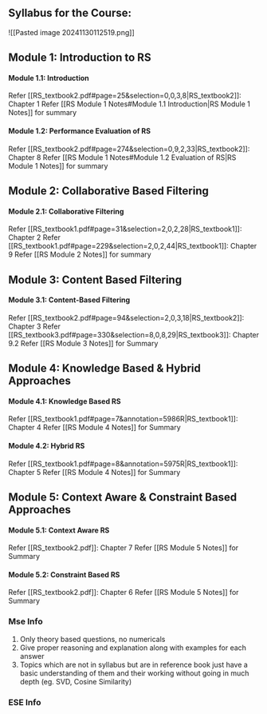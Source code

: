 ## Syllabus for the Course:
![[Pasted image 20241130112519.png]]

## Module 1: Introduction to RS
#### Module 1.1: Introduction
Refer [[RS_textbook2.pdf#page=25&selection=0,0,3,8|RS_textbook2]]: Chapter 1
Refer [[RS Module 1 Notes#Module 1.1 Introduction|RS Module 1 Notes]] for summary
#### Module 1.2: Performance Evaluation of RS
Refer [[RS_textbook2.pdf#page=274&selection=0,9,2,33|RS_textbook2]]: Chapter 8
Refer [[RS Module 1 Notes#Module 1.2 Evaluation of RS|RS Module 1 Notes]] for summary

## Module 2: Collaborative Based Filtering
#### Module 2.1: Collaborative Filtering
Refer [[RS_textbook1.pdf#page=31&selection=2,0,2,28|RS_textbook1]]: Chapter 2
Refer [[RS_textbook1.pdf#page=229&selection=2,0,2,44|RS_textbook1]]: Chapter 9
Refer [[RS Module 2 Notes]] for summary

## Module 3: Content Based Filtering
#### Module 3.1: Content-Based Filtering
Refer [[RS_textbook2.pdf#page=94&selection=2,0,3,18|RS_textbook2]]: Chapter 3
Refer [[RS_textbook3.pdf#page=330&selection=8,0,8,29|RS_textbook3]]: Chapter 9.2
Refer [[RS Module 3 Notes]] for Summary

## Module 4: Knowledge Based & Hybrid Approaches
#### Module 4.1: Knowledge Based RS
Refer [[RS_textbook1.pdf#page=7&annotation=5986R|RS_textbook1]]: Chapter 4
Refer [[RS Module 4 Notes]] for Summary
#### Module 4.2: Hybrid RS
Refer [[RS_textbook1.pdf#page=8&annotation=5975R|RS_textbook1]]: Chapter 5
Refer [[RS Module 4 Notes]] for Summary

## Module 5: Context Aware & Constraint Based Approaches
#### Module 5.1: Context Aware RS
Refer [[RS_textbook2.pdf]]: Chapter 7
Refer [[RS Module 5 Notes]] for Summary

#### Module 5.2: Constraint Based RS
Refer [[RS_textbook2.pdf]]: Chapter 6
Refer [[RS Module 5 Notes]] for Summary

### Mse Info
1. Only theory based questions, no numericals
2. Give proper reasoning and explanation along with examples for each answer
3. Topics which are not in syllabus but are in reference book just have a basic understanding of them and their working without going in much depth (eg. SVD, Cosine Similarity)

### ESE Info

